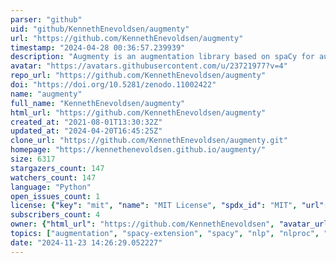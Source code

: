 ```yaml
---
parser: "github"
uid: "github/KennethEnevoldsen/augmenty"
url: "https://github.com/KennethEnevoldsen/augmenty"
timestamp: "2024-04-28 00:36:57.239939"
description: "Augmenty is an augmentation library based on spaCy for augmenting texts."
avatar: "https://avatars.githubusercontent.com/u/23721977?v=4"
repo_url: "https://github.com/KennethEnevoldsen/augmenty"
doi: "https://doi.org/10.5281/zenodo.11002422"
name: "augmenty"
full_name: "KennethEnevoldsen/augmenty"
html_url: "https://github.com/KennethEnevoldsen/augmenty"
created_at: "2021-08-01T13:30:32Z"
updated_at: "2024-04-20T16:45:25Z"
clone_url: "https://github.com/KennethEnevoldsen/augmenty.git"
homepage: "https://kennethenevoldsen.github.io/augmenty/"
size: 6317
stargazers_count: 147
watchers_count: 147
language: "Python"
open_issues_count: 1
license: {"key": "mit", "name": "MIT License", "spdx_id": "MIT", "url": "https://api.github.com/licenses/mit", "node_id": "MDc6TGljZW5zZTEz"}
subscribers_count: 4
owner: {"html_url": "https://github.com/KennethEnevoldsen", "avatar_url": "https://avatars.githubusercontent.com/u/23721977?v=4", "login": "KennethEnevoldsen", "type": "User"}
topics: ["augmentation", "spacy-extension", "spacy", "nlp", "nlproc", "natural-language-processing", "python", "text-classification", "training-data", "text-augmentation", "spacy-nlp"]
date: "2024-11-23 14:26:29.052227"
---
```

